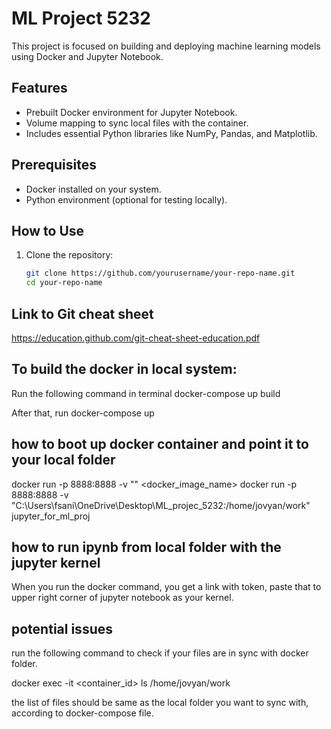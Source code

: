 # ML Project 5232

This project is focused on building and deploying machine learning models using Docker and Jupyter Notebook.

## Features
- Prebuilt Docker environment for Jupyter Notebook.
- Volume mapping to sync local files with the container.
- Includes essential Python libraries like NumPy, Pandas, and Matplotlib.

## Prerequisites
- Docker installed on your system.
- Python environment (optional for testing locally).

## How to Use
1. Clone the repository:
   ```bash
   git clone https://github.com/yourusername/your-repo-name.git
   cd your-repo-name


## Link to Git cheat sheet
https://education.github.com/git-cheat-sheet-education.pdf


## To build the docker in local system:
Run the following command in terminal
docker-compose up build

After that,
run docker-compose up

## how to boot up docker container and point it to your local folder
docker run -p 8888:8888 -v "<local folder location>" <docker_image_name>
docker run -p 8888:8888 -v "C:\Users\fsani\OneDrive\Desktop\ML_projec_5232:/home/jovyan/work" jupyter_for_ml_proj

## how to run ipynb from local folder with the jupyter kernel
When you run the docker command, you get a link with token, paste that to upper right corner of jupyter notebook as your kernel.


## potential issues
run the following command to check if your files are in sync with docker folder.

docker exec -it <container_id> ls /home/jovyan/work

the list of files should be same as the local folder you want to sync with, according to docker-compose file.
